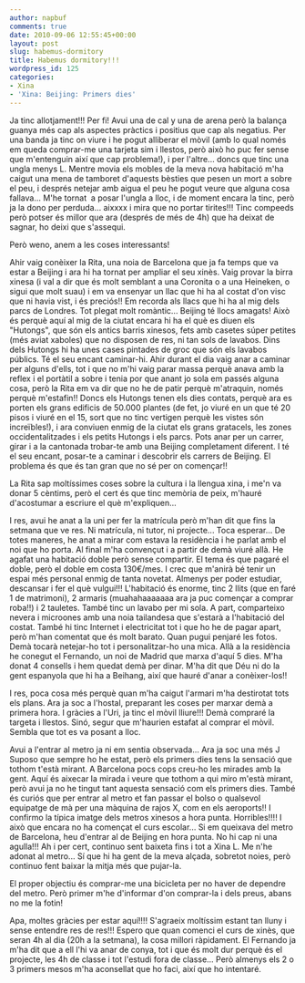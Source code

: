 ```yaml
---
author: napbuf
comments: true
date: 2010-09-06 12:55:45+00:00
layout: post
slug: habemus-dormitory
title: Habemus dormitory!!!
wordpress_id: 125
categories:
- Xina
- 'Xina: Beijing: Primers dies'
---
```


Ja tinc allotjament!!! Per fi! Avui una de cal y una de arena però la balança guanya més cap als aspectes pràctics i positius que cap als negatius. Per una banda ja tinc on viure i he pogut alliberar el mòvil (amb lo qual només em queda comprar-me una tarjeta sim i llestos, però això ho puc fer sense que m'entenguin així que cap problema!), i per l'altre... doncs que tinc una ungla menys L. Mentre movia els mobles de la meva nova habitació m'ha caigut una mena de tamboret d'aquests bèsties que pesen un mort a sobre el peu, i després netejar amb aigua el peu he pogut veure que alguna cosa fallava... M'he tornat  a posar l'ungla a lloc, i de moment encara la tinc, però ja la dono per perduda... aixxxx i mira que no portar tirites!!! Tinc compeeds però potser és millor que ara (després de més de 4h) que ha deixat de sagnar, ho deixi que s'assequi.

Però weno, anem a les coses interessants!

Ahir vaig conèixer la Rita, una noia de Barcelona que ja fa temps que va estar a Beijing i ara hi ha tornat per ampliar el seu xinès. Vaig provar la birra xinesa (i val a dir que és molt semblant a una Coronita o a una Heineken, o sigui que molt suau) i em va ensenyar un llac que hi ha al costat d'on visc que ni havia vist, i és preciós!! Em recorda als llacs que hi ha al mig dels parcs de Londres. Tot plegat molt romàntic... Beijing té llocs amagats! Això és perquè aquí al mig de la ciutat encara hi ha el què es diuen els "Hutongs", que són els antics barris xinesos, fets amb casetes súper petites (més aviat xaboles) que no disposen de res, ni tan sols de lavabos. Dins dels Hutongs hi ha unes cases pintades de groc que són els lavabos públics. Té el seu encant caminar-hi. Ahir durant el dia vaig anar a caminar per alguns d'ells, tot i que no m'hi vaig parar massa perquè anava amb la reflex i el portàtil a sobre i tenia por que anant jo sola em passés alguna cosa, però la Rita em va dir que no he de patir perquè m'atraquin, només perquè m'estafin!! Doncs els Hutongs tenen els dies contats, perquè ara es porten els grans edificis de 50.000 plantes (de fet, jo viuré en un que té 20 pisos i viuré en el 15, sort que no tinc vertigen perquè les vistes són increïbles!), i ara conviuen enmig de la ciutat els grans gratacels, les zones occidentalitzades i els petits Hutongs i els parcs. Pots anar per un carrer, girar i a la cantonada trobar-te amb una Beijing completament diferent. I té el seu encant, posar-te a caminar i descobrir els carrers de Beijing. El problema és que és tan gran que no sé per on començar!!

La Rita sap moltíssimes coses sobre la cultura i la llengua xina, i me'n va donar 5 cèntims, però el cert és que tinc memòria de peix, m'hauré d'acostumar a escriure el què m'expliquen...

I res, avui he anat a la uni per fer la matrícula però m'han dit que fins la setmana que ve res. Ni matrícula, ni tutor, ni projecte... Toca esperar... De totes maneres, he anat a mirar com estava la residència i he parlat amb el noi que ho porta. Al final m'ha convençut i a partir de demà viuré allà. He agafat una habitació doble però sense compartir. El tema és que pagaré el doble, però el doble em costa 130€/mes. I crec que m'anirà bé tenir un espai més personal enmig de tanta novetat. Almenys per poder estudiar, descansar i fer el què vulgui!!! L'habitació és enorme, tinc 2 llits (que en faré 1 de matrimoni), 2 armaris (muahahaaaaaaa ara ja puc començar a comprar roba!!) i 2 tauletes. També tinc un lavabo per mi sola. A part, comparteixo nevera i microones amb una noia tailandesa que s'estarà a l'habitació del costat. També hi tinc Internet i electricitat tot i que ho he de pagar apart, però m'han comentat que és molt barato. Quan pugui penjaré les fotos. Demà tocarà netejar-ho tot i personalitzar-ho una mica. Allà a la residència he conegut el Fernando, un noi de Madrid que marxa d'aquí 5 dies. M'ha donat 4 consells i hem quedat demà per dinar. M'ha dit que Déu ni do la gent espanyola que hi ha a Beihang, així que hauré d'anar a conèixer-los!!

I res, poca cosa més perquè quan m'ha caigut l'armari m'ha destirotat tots els plans. Ara ja soc a l'hostal, preparant les coses per marxar demà a primera hora. I gràcies a l'Uri, ja tinc el mòvil lliure!!! Demà compraré la targeta i llestos. Sinó, segur que m'haurien estafat al comprar el mòvil. Sembla que tot es va posant a lloc.

Avui a l'entrar al metro ja ni em sentia observada... Ara ja soc una més J Suposo que sempre ho he estat, però els primers dies tens la sensació que tothom t'està mirant. A Barcelona pocs cops creu-ho les mirades amb la gent. Aquí és aixecar la mirada i veure que tothom a qui miro m'està mirant, però avui ja no he tingut tant aquesta sensació com els primers dies. També és curiós que per entrar al metro et fan passar el bolso o qualsevol equipatge de mà per una màquina de rajos X, com en els aeroports!! I confirmo la típica imatge dels metros xinesos a hora punta. Horribles!!!! I això que encara no ha començat el curs escolar... Si em queixava del metro de Barcelona, heu d'entrar al de Beijing en hora punta. No hi cap ni una agulla!!! Ah i per cert, continuo sent baixeta fins i tot a Xina L. Me n'he adonat al metro... Sí que hi ha gent de la meva alçada, sobretot noies, però continuo fent baixar la mitja més que pujar-la.

El proper objectiu és comprar-me una bicicleta per no haver de dependre del metro. Però primer m'he d'informar d'on comprar-la i dels preus, abans no me la fotin!

Apa, moltes gràcies per estar aquí!!!! S'agraeix moltíssim estant tan lluny i sense entendre res de res!!! Espero que quan comenci el curs de xinès, que seran 4h al dia (20h a la setmana), la cosa millori ràpidament. El Fernando ja m'ha dit que a ell l'hi va anar de conya, tot i que és molt dur perquè és el projecte, les 4h de classe i tot l'estudi fora de classe... Però almenys els 2 o 3 primers mesos m'ha aconsellat que ho faci, així que ho intentaré.
